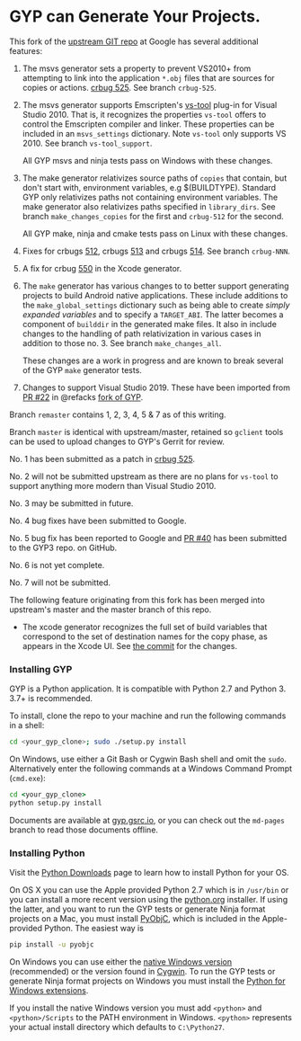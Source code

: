 GYP can Generate Your Projects.
===============================

This fork of the [upstream GIT repo](https://chromium.googlesource.com/external/gyp)
at Google has several additional features:

1. The msvs generator sets a property to prevent VS2010+ from attempting
to link into the application `*.obj` files that are sources for copies
or actions. [crbug 525](https://bugs.chromium.org/p/gyp/issues/detail?id=525).
See branch `crbug-525`.

2. The msvs generator supports Emscripten's [vs-tool](https://github.com/juj/vs-tool/)
plug-in for Visual Studio 2010. That is, it recognizes the properties
`vs-tool` offers to control the Emscripten compiler and linker. These
properties can be included in an `msvs_settings` dictionary. Note `vs-tool`
only supports VS 2010. See branch `vs-tool_support`.

    All GYP msvs and ninja tests pass on Windows with these changes.
    
3. The make generator relativizes source paths of `copies` that contain,
but don't start with, environment variables, e.g $(BUILDTYPE). Standard
GYP only relativizes paths not containing environment variables. The
make generator also relativizes paths specified in `library_dirs`. See
branch `make_changes_copies` for the first and `crbug-512` for the second.

    All GYP make, ninja and cmake tests pass on Linux with these changes.

4. Fixes for
crbugs [512](https://bugs.chromium.org/p/gyp/issues/detail?id=512),
crbugs [513](https://bugs.chromium.org/p/gyp/issues/detail?id=513) and
crbugs [514](https://bugs.chromium.org/p/gyp/issues/detail?id=514).
See branch `crbug-NNN`.

5. A fix for crbug [550](https://bugs.chromium.org/p/gyp/issues/detail?id=550) in the Xcode generator.

6. The `make` generator has various changes to to better support
generating projects to build Android native applications. These
include additions to the `make_global_settings` dictionary such as
being able to create _simply expanded variables_ and to specify a
`TARGET_ABI`. The latter becomes a component of `builddir` in the
generated make files. It also in include changes to the handling of
path relativization in various cases in addition to those no. 3.
See branch `make_changes_all`.

    These changes are a work in progress and are known to break several
    of the GYP `make` generator tests.

7. Changes to support Visual Studio 2019. These have been imported from [PR #22](https://github.com/refack/GYP3/pull/22/commits/c5fd148b4870a98662f40c384a7bb83a2ba7538e) in @refacks [fork of GYP](https://github.com/refack/GYP3).

Branch `remaster` contains 1, 2, 3, 4, 5 & 7 as of this writing.

Branch `master` is identical with upstream/master, retained so `gclient`
tools can be used to upload changes to GYP's Gerrit for review.

No. 1 has been submitted as a patch in
[crbug 525](https://bugs.chromium.org/p/gyp/issues/detail?id=525).

No. 2 will not be submitted upstream as there are no plans for
`vs-tool` to support anything more modern than Visual Studio 2010.

No. 3 may be submitted in future.

No. 4 bug fixes have been submitted to Google.

No. 5 bug fix has been reported to Google and [PR #40](https://github.com/refack/GYP/pull/40) has been submitted to the GYP3 repo. on GitHub.

No. 6 is not yet complete.

No. 7 will not be submitted.

The following feature originating from this fork has been merged
into upstream's master and the master branch of this repo.

+ The xcode generator recognizes the full set of build variables
that correspond to the set of destination names for the copy phase,
as appears in the Xcode UI.
See [the commit](https://chromium.googlesource.com/external/gyp/+/1f989f652a3017858c1e418c8344f04baee59f51)
for the changes.

### Installing GYP

GYP is a Python application. It is compatible with Python 2.7 and Python 3. 3.7+ is recommended.

To install, clone the repo to your machine and run the following
commands in a shell:

```bash
cd <your_gyp_clone>; sudo ./setup.py install
```

On Windows, use either a Git Bash or Cygwin Bash shell and omit the
`sudo`. Alternatively enter the following commands at a Windows Command
Prompt (`cmd.exe`):

```cmd
cd <your_gyp_clone>
python setup.py install
```

Documents are available at [gyp.gsrc.io](https://gyp.gsrc.io), or you
can check out the ```md-pages``` branch to read those documents offline.

### Installing Python

Visit the [Python Downloads](https://www.python.org/downloads/) page
to learn how to install Python for your OS.

On OS X you can use the Apple provided Python 2.7 which is in `/usr/bin`
or you can install a more recent version using the
[python.org](www.python.org) installer. If using the latter, and you want
to run the GYP tests or generate Ninja format projects on a Mac, you must
install [PyObjC](https://pythonhosted.org/pyobjc/),
which is included in the Apple-provided Python. The easiest way is

```bash
pip install -u pyobjc
```

On Windows you can use either the
[native Windows version](https://www.python.org/downloads/windows/)
(recommended) or the version found in [Cygwin](https://www.cygwin.com).
To run the GYP tests or generate Ninja format projects on Windows
you must install the [Python for Windows
extensions](https://sourceforge.net/projects/pywin32/?source=typ_redirect).

If you install the native Windows version you must add `<python>` and
`<python>/Scripts` to the PATH environment in Windows. `<python>` represents
your actual install directory which defaults to `C:\Python27`.

